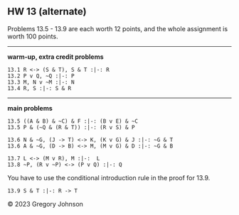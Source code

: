 ## HW 13 (alternate)

Problems 13.5 - 13.9 are each worth 12 points, and the whole assignment is worth 100 points.

---

**warm-up, extra credit problems**

~~~{.ProofChecker .JohnsonSL options="fonts tabindent render" guides="fitch" points="1" late-credit="1"}
13.1 R <-> (S & T), S & T :|-: R 
13.2 P v Q, ~Q :|-: P 
13.3 M, N v ~M :|-: N
13.4 R, S :|-: S & R 
~~~

---

**main problems**

~~~{.ProofChecker .JohnsonSL options="fonts tabindent render" guides="fitch" points="12" late-credit="12"}
13.5 ((A & B) & ~C) & F :|-: (B v E) & ~C
13.5 P & (~Q & (R & T)) :|-: (R v S) & P

13.6 N & ~G, (J -> T) <-> K, (K v G) & J :|-: ~G & T
13.6 A & ~G, (D -> B) <-> M, (M v G) & D :|-: ~G & B

13.7 L <-> (M v R), M :|-:  L
13.8 ~P, (R v ~P) <-> (P v Q) :|-: Q
~~~

You have to use the conditional introduction rule in the proof for 13.9.

~~~{.ProofChecker .JohnsonSL options="fonts tabindent render" guides="fitch" points="12" late-credit="12"}
13.9 S & T :|-: R -> T
~~~

&copy; 2023 Gregory Johnson 
 
